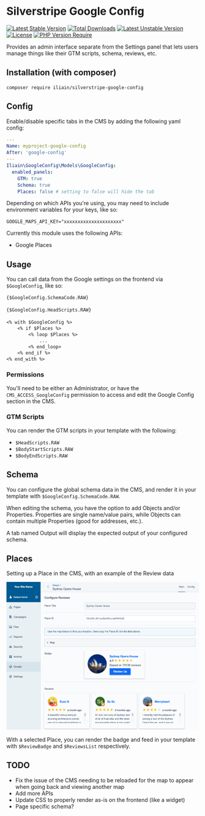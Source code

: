 # Silverstripe Google Config

[![Latest Stable Version](https://poser.pugx.org/iliain/silverstripe-google-config/v)](https://packagist.org/packages/iliain/silverstripe-google-config) 
[![Total Downloads](https://poser.pugx.org/iliain/silverstripe-google-config/downloads)](https://packagist.org/packages/iliain/silverstripe-google-config) 
[![Latest Unstable Version](https://poser.pugx.org/iliain/silverstripe-google-config/v/unstable)](https://packagist.org/packages/iliain/silverstripe-google-config) 
[![License](https://poser.pugx.org/iliain/silverstripe-google-config/license)](https://packagist.org/packages/iliain/silverstripe-google-config) 
[![PHP Version Require](https://poser.pugx.org/iliain/silverstripe-google-config/require/php)](https://packagist.org/packages/iliain/silverstripe-google-config)

Provides an admin interface separate from the Settings panel that lets users manage things like their GTM scripts, schema, reviews, etc.

## Installation (with composer)

	composer require iliain/silverstripe-google-config

## Config

Enable/disable specific tabs in the CMS by adding the following yaml config:

```yml
---
Name: myproject-google-config
After: 'google-config'
---
Iliain\GoogleConfig\Models\GoogleConfig:
  enabled_panels:
    GTM: true
    Schema: true
    Places: false # setting to false will hide the tab
```

Depending on which APIs you're using, you may need to include environment variables for your keys, like so:

```
GOOGLE_MAPS_API_KEY="xxxxxxxxxxxxxxxxxxxxx"
```

Currently this module uses the following APIs:

* Google Places

## Usage

You can call data from the Google settings on the frontend via `$GoogleConfig`, like so:

```
{$GoogleConfig.SchemaCode.RAW}

{$GoogleConfig.HeadScripts.RAW}

<% with $GoogleConfig %>
    <% if $Places %>
        <% loop $Places %>
            ...
        <% end_loop>
    <% end_if %>
<% end_with %>
```

### Permissions

You'll need to be either an Administrator, or have the `CMS_ACCESS_GoogleConfig` permission to access and edit the Google Config section in the CMS.

### GTM Scripts

You can render the GTM scripts in your template with the following: 

* `$HeadScripts.RAW`
* `$BodyStartScripts.RAW`
* `$BodyEndScripts.RAW`

## Schema

You can configure the global schema data in the CMS, and render it in your template with `$GoogleConfig.SchemaCode.RAW`.

When editing the schema, you have the option to add Objects and/or Properties. Properties are single name/value pairs, while Objects can contain multiple Properties (good for addresses, etc.).

A tab named Output will display the expected output of your configured schema.

## Places 

Setting up a Place in the CMS, with an example of the Review data

![Example of setting up a Place](docs/images/place-fields.png)

With a selected Place, you can render the badge and feed in your template with `$ReviewBadge` and `$ReviewsList` respectively.

## TODO

* Fix the issue of the CMS needing to be reloaded for the map to appear when going back and viewing another map
* Add more APIs
* Update CSS to properly render as-is on the frontend (like a widget)
* Page specific schema?
